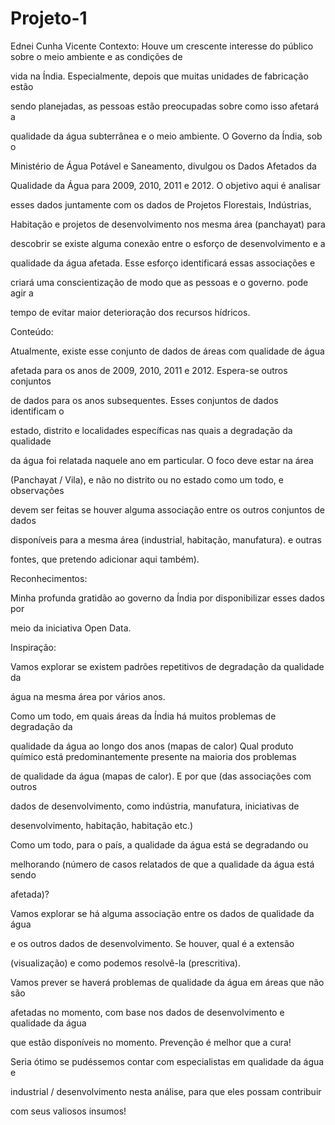# Projeto-1


Ednei Cunha Vicente
Contexto: Houve um crescente interesse do público sobre o meio ambiente e as condições de

vida na Índia. Especialmente, depois que muitas unidades de fabricação estão

sendo planejadas, as pessoas estão preocupadas sobre como isso afetará a

qualidade da água subterrânea e o meio ambiente. O Governo da Índia, sob o

Ministério de Água Potável e Saneamento, divulgou os Dados Afetados da

Qualidade da Água para 2009, 2010, 2011 e 2012. O objetivo aqui é analisar

esses dados juntamente com os dados de Projetos Florestais, Indústrias,

Habitação e projetos de desenvolvimento nos mesma área (panchayat) para

descobrir se existe alguma conexão entre o esforço de desenvolvimento e a

qualidade da água afetada. Esse esforço identificará essas associações e

criará uma conscientização de modo que as pessoas e o governo. pode agir a

tempo de evitar maior deterioração dos recursos hídricos.

Conteúdo:

Atualmente, existe esse conjunto de dados de áreas com qualidade de água

afetada para os anos de 2009, 2010, 2011 e 2012. Espera-se outros conjuntos

de dados para os anos subsequentes. Esses conjuntos de dados identificam o

estado, distrito e localidades específicas nas quais a degradação da qualidade

da água foi relatada naquele ano em particular. O foco deve estar na área

(Panchayat / Vila), e não no distrito ou no estado como um todo, e observações

devem ser feitas se houver alguma associação entre os outros conjuntos de dados

disponíveis para a mesma área (industrial, habitação, manufatura). e outras

fontes, que pretendo adicionar aqui também).

Reconhecimentos:

Minha profunda gratidão ao governo da Índia por disponibilizar esses dados por

meio da iniciativa Open Data.

Inspiração:

Vamos explorar se existem padrões repetitivos de degradação da qualidade da

água na mesma área por vários anos.

Como um todo, em quais áreas da Índia há muitos problemas de degradação da

qualidade da água ao longo dos anos (mapas de calor) Qual produto químico está predominantemente presente na maioria dos problemas

de qualidade da água (mapas de calor). E por que (das associações com outros

dados de desenvolvimento, como indústria, manufatura, iniciativas de

desenvolvimento, habitação, habitação etc.)

Como um todo, para o país, a qualidade da água está se degradando ou

melhorando (número de casos relatados de que a qualidade da água está sendo

afetada)?

Vamos explorar se há alguma associação entre os dados de qualidade da água

e os outros dados de desenvolvimento. Se houver, qual é a extensão

(visualização) e como podemos resolvê-la (prescritiva).

Vamos prever se haverá problemas de qualidade da água em áreas que não são

afetadas no momento, com base nos dados de desenvolvimento e qualidade da água

que estão disponíveis no momento. Prevenção é melhor que a cura!

Seria ótimo se pudéssemos contar com especialistas em qualidade da água e

industrial / desenvolvimento nesta análise, para que eles possam contribuir

com seus valiosos insumos!